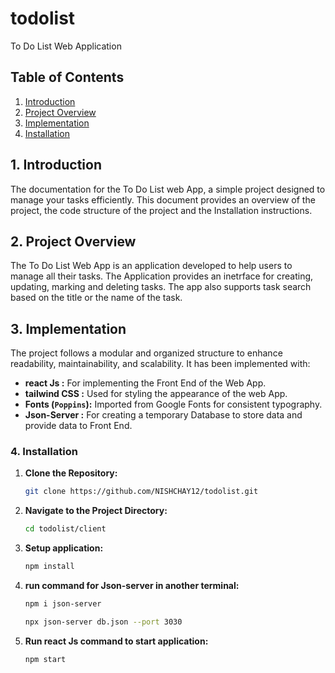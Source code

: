 # todolist
To Do List Web Application

## Table of Contents

1. [Introduction](#1-introduction)
2. [Project Overview](#2-project-overview)
3. [Implementation](#3-implementation)
4. [Installation](#4-installation)


## 1. Introduction

The documentation for the To Do List web App, a simple  project designed to manage your tasks efficiently. This document provides an overview of the project, the code structure of the project and the Installation instructions.

## 2. Project Overview

The To Do List Web App is an application developed to help users to manage all their tasks. The Application provides an inetrface for creating, updating, marking and deleting tasks. The app also supports task search based on the title or the name of the task.

## 3. Implementation

The project follows a modular and organized structure to enhance readability, maintainability, and scalability. It has been implemented with:

- **react Js :** For implementing the Front End of the Web App.
- **tailwind CSS :** Used for styling the appearance of the web App.
- **Fonts (`Poppins`):** Imported from Google Fonts for consistent typography.
- **Json-Server :** For creating a temporary Database to store data and provide data to Front End.

### 4. Installation

1. **Clone the Repository:**

   ```bash
   git clone https://github.com/NISHCHAY12/todolist.git
   ```

2. **Navigate to the Project Directory:**

   ```bash
   cd todolist/client
   ```

3. **Setup application:**

   ```bash
   npm install
   ```

4. **run command for Json-server in another terminal:**

   ```bash
   npm i json-server
   ```
   ```bash
   npx json-server db.json --port 3030
   ```
   
5. **Run react Js command to start application:**

   ```bash
   npm start
   ```

